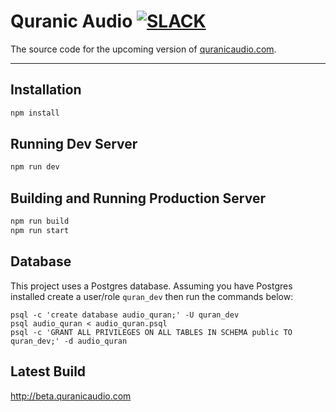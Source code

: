 # Quranic Audio [![SLACK](http://i.imgur.com/Lk5HsBo.png)](https://quranslack.herokuapp.com)

The source code for the upcoming version of [quranicaudio.com](http://quranicaudio.com).

---

## Installation

```bash
npm install
```

## Running Dev Server

```bash
npm run dev
```

## Building and Running Production Server

```bash
npm run build
npm run start
```

## Database
This project uses a Postgres database. Assuming you have Postgres installed create a user/role `quran_dev` then run the commands below:
```
psql -c 'create database audio_quran;' -U quran_dev
psql audio_quran < audio_quran.psql
psql -c 'GRANT ALL PRIVILEGES ON ALL TABLES IN SCHEMA public TO quran_dev;' -d audio_quran
```

## Latest Build
http://beta.quranicaudio.com
